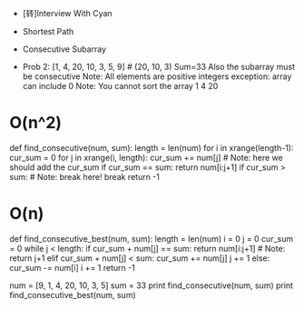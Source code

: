 * [转]Interview With Cyan

* Shortest Path
* Consecutive Subarray
* Prob 2:
[1, 4, 20, 10, 3, 5, 9] # (20, 10, 3) Sum=33 Also the subarray must be consecutive Note: 
All elements are positive integers exception: array can include 0 Note: You cannot sort the array 1 4 20

# O(n^2)
def find_consecutive(num, sum):
    length = len(num)
    for i in xrange(length-1):
        cur_sum = 0
        for j in xrange(i, length):
            cur_sum += num[j]  # Note: here we should add the cur_sum
            if cur_sum == sum:
                return num[i:j+1]
            if cur_sum > sum: # Note: break here!
                break
    return -1

# O(n)
def find_consecutive_best(num, sum):
    length = len(num)
    i = 0
    j = 0
    cur_sum = 0
    while j < length:
        if cur_sum + num[j] == sum:
            return num[i:j+1]  # Note: return j+1
        elif cur_sum + num[j] < sum:
            cur_sum += num[j]
            j += 1
        else:
            cur_sum -= num[i]
            i += 1
    return -1
 
num = [9, 1, 4, 20, 10, 3, 5]
sum = 33
print find_consecutive(num, sum)
print find_consecutive_best(num, sum)
